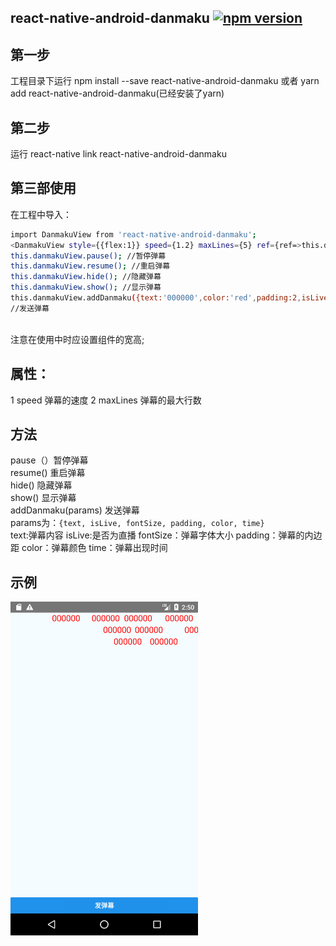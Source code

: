 ## react-native-android-danmaku [![npm version](https://badge.fury.io/js/react-native-android-danmaku.svg)](https://badge.fury.io/js/react-native-android-danmaku)
## 第一步
工程目录下运行 npm install --save react-native-android-danmaku 或者 yarn add react-native-android-danmaku(已经安装了yarn)
## 第二步
运行 react-native link react-native-android-danmaku
## 第三部使用
在工程中导入：
```bash
import DanmakuView from 'react-native-android-danmaku';
<DanmakuView style={{flex:1}} speed={1.2} maxLines={5} ref={ref=>this.danmaView=ref}/>
this.danmakuView.pause(); //暂停弹幕
this.danmakuView.resume(); //重启弹幕
this.danmakuView.hide(); //隐藏弹幕
this.danmakuView.show(); //显示弹幕
this.danmakuView.addDanmaku({text:'000000',color:'red',padding:2,isLive:true,time:2000,fontSize:36})
//发送弹幕
```
<br/>
注意在使用中时应设置组件的宽高;

## 属性：
1 speed 弹幕的速度
2 maxLines 弹幕的最大行数
## 方法
pause（）暂停弹幕<br/>
resume() 重启弹幕<br/>
hide() 隐藏弹幕<br/>
show() 显示弹幕<br/>
addDanmaku(params) 发送弹幕
<br/>
params为：`{text,
isLive,
fontSize,
padding,
color,
time}`<br/>
text:弹幕内容
isLive:是否为直播
fontSize：弹幕字体大小
padding：弹幕的内边距
color：弹幕颜色
time：弹幕出现时间
## 示例
<!--![image](https://github.com/2534290808/react-native-android-danmaku/blob/master/images/Screenshot_1513176625.png)-->
<img src="https://github.com/2534290808/react-native-android-danmaku/blob/master/images/Screenshot_1513176625.png" width = "300"  alt="图片名称" align=center />
